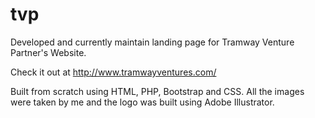 # tvp
Developed and currently maintain landing page for Tramway Venture Partner's Website.

Check it out at http://www.tramwayventures.com/

Built from scratch using HTML, PHP, Bootstrap and CSS. 
All the images were taken by me and the logo was built using Adobe Illustrator.
